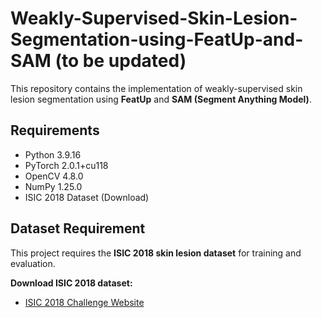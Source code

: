 # Weakly-Supervised-Skin-Lesion-Segmentation-using-FeatUp-and-SAM (to be updated)

This repository contains the implementation of weakly-supervised skin lesion segmentation using **FeatUp** and **SAM (Segment Anything Model)**.

## Requirements
- Python 3.9.16
- PyTorch 2.0.1+cu118
- OpenCV 4.8.0
- NumPy 1.25.0
- ISIC 2018 Dataset (Download)

## Dataset Requirement
This project requires the **ISIC 2018 skin lesion dataset** for training and evaluation.

 **Download ISIC 2018 dataset:**  
- [ISIC 2018 Challenge Website](https://challenge.isic-archive.com/data/)
